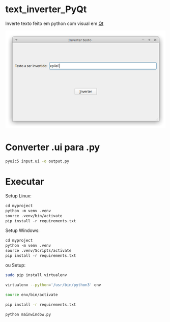 # text_inverter_PyQt
Inverte texto feito em python com visual em [Qt](https://www.qt.io/)

![Imagem do programinha](https://github.com/Felipebros/Inverter_text_PyQt/blob/main/Captura%20de%20tela_2020-06-24_11-17-39.png)

# Converter .ui para .py
```bash
pyuic5 input.ui -o output.py
```

# Executar
Setup Linux:

```
cd myproject
python -m venv .venv
source .venv/bin/activate
pip install -r requirements.txt
```


Setup Windows:

```
cd myproject
python -m venv .venv
source .venv/Scripts/activate
pip install -r requirements.txt
```

ou Setup:
```bash
sudo pip install virtualenv
```
```bash
virtualenv --python='/usr/bin/python3' env
```
```bash
source env/bin/activate
```
```bash
pip install -r requirements.txt
```
```bash
python mainwindow.py
```
